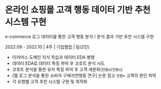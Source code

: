# 온라인 쇼핑몰 고객 행동 데이터 기반 추천 시스템 구현

e-commerce 로그 데이터를 통한 고객 행동 분석 / 분석 결과 기반 추천 시스템 구현

2022.09 - 2022.10  | 4주 | 기업협업 | 팀(2인)

- 이커머스 도메인 지식 학습과 데이터 EDA 병행
- 데이터 EDA로 데이터 특징 파악 후 코호트 분석 시도
- 코호트 분석을 통한 유저 특징 파악 후 고객 세분화(`전환o`/`전환x`)
- [웹 로그 분석을 통한 소비자 구매지연행동 연구] 논문 참고 `전환x` 고객의 원인 파악
- 각 유형별 고객 추천 시스템 구현 및 최적화

